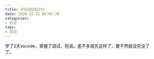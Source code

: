 ```yaml
---
title: 日记20201231
date: 2020-12-31 05:01:38
categories:
- 日记
tags:
- 日记
--- 
```

学了2天vscode，掌握了调试、短语。差不多就先这样了，要不然就没完没了了。
